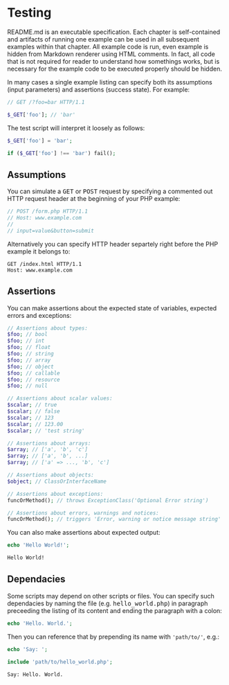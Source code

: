 # Testing 

README.md is an executable specification. Each chapter is self-contained and artifacts of running one example can be used in all subsequent examples within that chapter. All example code is run, even example is hidden from Markdown renderer using HTML comments. In fact, all code that is not required for reader to understand how somethings works, but is necessary for the example code to be executed properly should be hidden.

In many cases a single example listing can specify both its assumptions (input parameters) and assertions (success state). For example:

```php
// GET /?foo=bar HTTP/1.1

$_GET['foo']; // 'bar'
```

The test script will interpret it loosely as follows:

```php
$_GET['foo'] = 'bar';

if ($_GET['foo'] !== 'bar') fail();
```

## Assumptions

You can simulate a <samp>GET</samp> or <samp>POST</samp> request by specifying a commented out HTTP request header at the beginning of your PHP example:

```php
// POST /form.php HTTP/1.1
// Host: www.example.com
// 
// input=value&button=submit
```

Alternatively you can specify HTTP header separtely right before the PHP example it belongs to:

```http
GET /index.html HTTP/1.1
Host: www.example.com
```

## Assertions

You can make assertions about the expected state of variables, expected errors and exceptions:

```php
// Assertions about types:
$foo; // bool
$foo; // int
$foo; // float
$foo; // string
$foo; // array
$foo; // object
$foo; // callable
$foo; // resource
$foo; // null

// Assertions about scalar values:
$scalar; // true
$scalar; // false
$scalar; // 123
$scalar; // 123.00
$scalar; // 'test string'

// Assertions about arrays:
$array; // ['a', 'b', 'c']
$array; // ['a', 'b', ...]
$array; // ['a' => ..., 'b', 'c']

// Assertions about objects:
$object; // ClassOrInterfaceName

// Assertions about exceptions:
funcOrMethod(); // throws ExceptionClass('Optional Error string')

// Assertions about errors, warnings and notices:
funcOrMethod(); // triggers 'Error, warning or notice message string'
```

You can also make assertions about expected output:

```php
echo 'Hello World!';
```

```txt
Hello World!
```

## Dependacies

Some scripts may depend on other scripts or files. You can specify such dependacies by naming the file (e.g. <samp>hello_world.php</samp>) in paragraph preceeding the listing of its content and ending the paragraph with a colon:

```php
echo 'Hello. World.';
```

Then you can reference that by prepending its name with `'path/to/'`, e.g.:

```php
echo 'Say: ';

include 'path/to/hello_world.php';
```

```txt
Say: Hello. World.
```